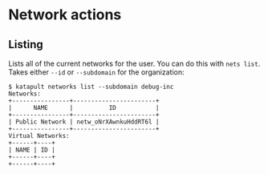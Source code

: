 # Network actions

## Listing
Lists all of the current networks for the user. You can do this with `nets list`. Takes either `--id` or `--subdomain` for the organization:

```
$ katapult networks list --subdomain debug-inc
Networks:
+----------------+-----------------------+
|      NAME      |          ID           |
+----------------+-----------------------+
| Public Network | netw_oNrXAwnkuHddRT6l |
+----------------+-----------------------+
Virtual Networks:
+------+----+
| NAME | ID |
+------+----+
+------+----+
```

